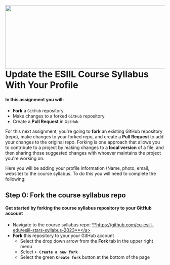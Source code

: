 <img align="right" width="1000" height="200" src="https://raw.githubusercontent.com/cu-esiil-edu/esiil-stars-syllabus-2023/main/esiil-earthlab-cires-header.png">

# Update the ESIIL Course Syllabus With Your Profile

#### In this assignment you will: 
* **Fork** a `GitHub` repository
* Make changes to a forked `GitHub` repository
* Create a **Pull Request** in `GitHub`

For this next assignment, you're going to **fork** an existing GitHub repository (repo), make changes to your forked repo, and create a 
**Pull Request** to add your changes to the original repo. Forking is one approach that allows you to contribute to a project by making changes to a **local version** of a file, and then sharing those suggested changes with whoever maintains the project you're working on.

Here you will be adding your profile information (Name, photo, email, website) to the course syllabus. To do this you will need to complete the following:

## Step 0: Fork the course syllabus repo
#### Get started by forking the course syllabus repository to your GitHub account 
* Navigate to the course syllabus repo: <a href="https://github.com/cu-esiil-edu/esiil-stars-syllabus-2023" target="_blank">**https://github.com/cu-esiil-edu/esiil-stars-syllabus-2023**</a>
* **Fork** this repository to your your GitHub account
  * Select the drop down arrow from the **Fork** tab in the upper right menu
  * Select **`+ Create a new fork`**
  * Select the green **`Create fork`** button at the bottom of the page


